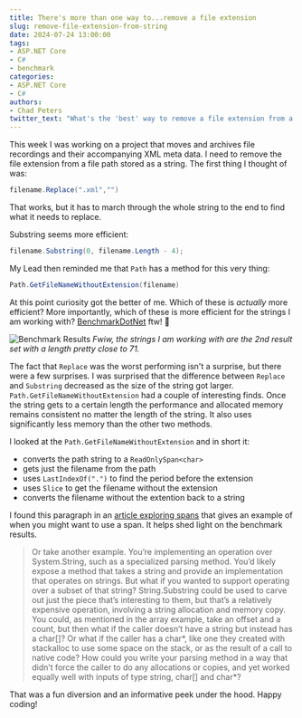 ```yaml
---
title: There's more than one way to...remove a file extension
slug: remove-file-extension-from-string
date: 2024-07-24 13:00:00
tags:
- ASP.NET Core
- C#
- benchmark
categories:
- ASP.NET Core
- C#
authors: 
- Chad Peters
twitter_text: "What's the 'best' way to remove a file extension from a file path string?"
---
```


This week I was working on a project that moves and archives file recordings and their accompanying XML meta data. I need to remove the file extension from a file path stored as a string. The first thing I thought of was:

```csharp
filename.Replace(".xml","")
```

That works, but it has to march through the whole string to the end to find what it needs to replace. 

Substring seems more efficient:

```csharp
filename.Substring(0, filename.Length - 4);
```

My Lead then reminded me that `Path` has a method for this very thing:

```csharp
Path.GetFileNameWithoutExtension(filename)
```

At this point curiosity got the better of me. Which of these is _actually_ more efficient? More importantly, which of these is more efficient for the strings I am working with? [BenchmarkDotNet](https://github.com/dotnet/BenchmarkDotNet) ftw! 🎉

![Benchmark Results](/images/remove-file-extensions/removeextensionbenchmark.jpg)
_Fwiw, the strings I am working with are the 2nd result set with a length pretty close to 71._

The fact that `Replace` was the worst performing isn't a surprise, but there were a few surprises. I was surprised that the difference between `Replace` and `Substring` decreased as the size of the string got larger. `Path.GetFileNameWithoutExtension` had a couple of interesting finds. Once the string gets to a certain length the performance and allocated memory remains consistent no matter the length of the string. It also uses significantly less memory than the other two methods. 

I looked at the `Path.GetFileNameWithoutExtension` and in short it:
- converts the path string to a `ReadOnlySpan<char>`
- gets just the filename from the path
- uses `LastIndexOf(".")` to find the period before the extension
- uses `Slice` to get the filename without the extension
- converts the filename without the extention back to a string

I found this paragraph in an [article exploring spans](https://learn.microsoft.com/en-us/archive/msdn-magazine/2018/january/csharp-all-about-span-exploring-a-new-net-mainstay) that gives an example of when you might want to use a span. It helps shed light on the benchmark results. 

> Or take another example. You’re implementing an operation over System.String, such as a specialized parsing method. You’d likely expose a method that takes a string and provide an implementation that operates on strings. But what if you wanted to support operating over a subset of that string? String.Substring could be used to carve out just the piece that’s interesting to them, but that’s a relatively expensive operation, involving a string allocation and memory copy. You could, as mentioned in the array example, take an offset and a count, but then what if the caller doesn’t have a string but instead has a char[]? Or what if the caller has a char*, like one they created with stackalloc to use some space on the stack, or as the result of a call to native code? How could you write your parsing method in a way that didn’t force the caller to do any allocations or copies, and yet worked equally well with inputs of type string, char[] and char*?

That was a fun diversion and an informative peek under the hood. Happy coding!